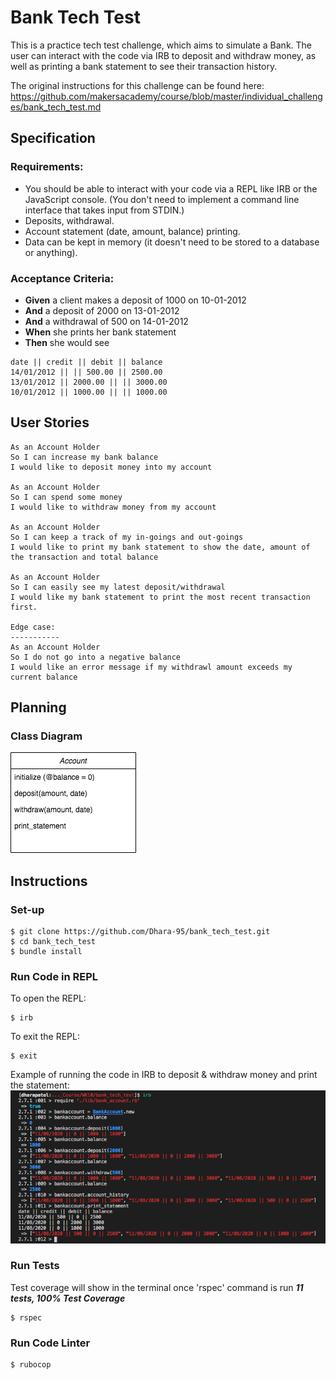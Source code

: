 # Bank Tech Test
This is a practice tech test challenge, which aims to simulate a Bank. The user can interact with the code via IRB to deposit and withdraw money, as well as printing a bank statement to see their transaction history.

The original instructions for this challenge can be found here: https://github.com/makersacademy/course/blob/master/individual_challenges/bank_tech_test.md 


## Specification

### Requirements:
- You should be able to interact with your code via a REPL like IRB or the JavaScript console. (You
  don't need to implement a command line interface that takes input from STDIN.)
- Deposits, withdrawal.
- Account statement (date, amount, balance) printing.
- Data can be kept in memory (it doesn't need to be stored to a database or anything).

### Acceptance Criteria:

- **Given** a client makes a deposit of 1000 on 10-01-2012
- **And** a deposit of 2000 on 13-01-2012
- **And** a withdrawal of 500 on 14-01-2012
- **When** she prints her bank statement
- **Then** she would see

```
date || credit || debit || balance
14/01/2012 || || 500.00 || 2500.00
13/01/2012 || 2000.00 || || 3000.00
10/01/2012 || 1000.00 || || 1000.00
```


## User Stories

```
As an Account Holder
So I can increase my bank balance
I would like to deposit money into my account 

As an Account Holder
So I can spend some money 
I would like to withdraw money from my account

As an Account Holder
So I can keep a track of my in-goings and out-goings 
I would like to print my bank statement to show the date, amount of the transaction and total balance

As an Account Holder
So I can easily see my latest deposit/withdrawal 
I would like my bank statement to print the most recent transaction first. 

Edge case:
-----------
As an Account Holder
So I do not go into a negative balance
I would like an error message if my withdrawl amount exceeds my current balance
```


## Planning

### Class Diagram

![class_diagram](/images/class_diagram.png) 


## Instructions

### Set-up

```
$ git clone https://github.com/Dhara-95/bank_tech_test.git
$ cd bank_tech_test
$ bundle install
```

### Run Code in REPL
To open the REPL:
```
$ irb
```

To exit the REPL:
```
$ exit
```

Example of running the code in IRB to deposit & withdraw money and print the statement:
![code_in_irb](/images/code_in_irb.png)

### Run Tests
Test coverage will show in the terminal once 'rspec' command is run
***11 tests, 100% Test Coverage***

```
$ rspec
```

### Run Code Linter

```
$ rubocop
```
